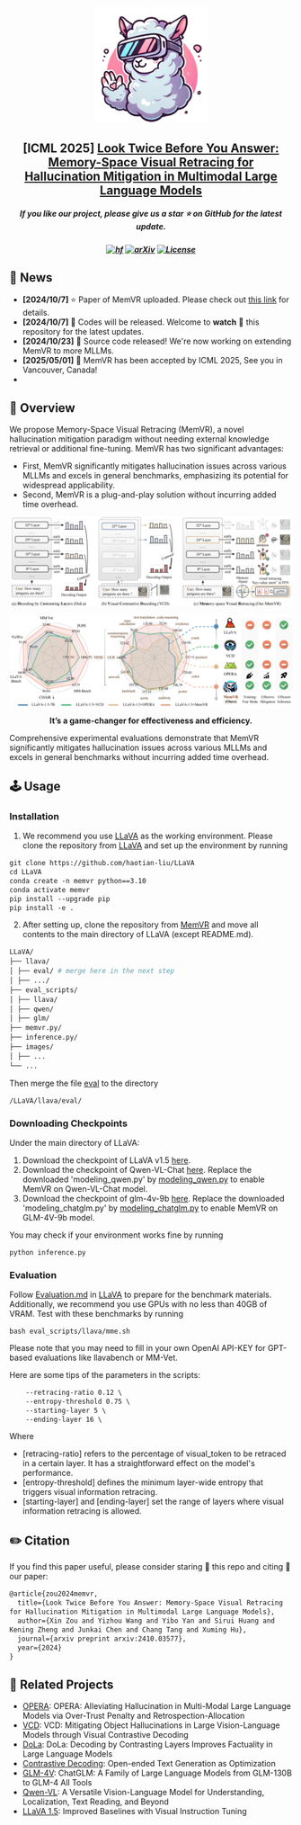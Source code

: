 <div align=center>
<img src="assets/memvrlogo.png" width="200px">
</div> 
<h2 align="center">
[ICML 2025]
<a href="https://arxiv.org/abs/2410.03577">Look Twice Before You Answer: Memory-Space Visual Retracing for Hallucination Mitigation in Multimodal Large Language Models
</a></h2>
    
<h5 align="center"> If you like our project, please give us a star ⭐ on GitHub for the latest update.</h5>

<h5 align=center>

[![hf](https://img.shields.io/badge/🤗-Hugging%20Face-blue.svg)](https://huggingface.co/)
[![arXiv](https://img.shields.io/badge/Arxiv-2410.03577-b31b1b.svg?logo=arXiv)](https://arxiv.org/abs/2410.03577)
[![License](https://img.shields.io/badge/Code%20License-Apache2.0-yellow)](https://github.com/PKU-YuanGroup/Chat-UniVi/blob/main/LICENSE)    
</h5>

## 📣 News
* **[2024/10/7]** ⭐️ Paper of MemVR uploaded. Please check out [this link](https://arxiv.org/abs/2410.03577) for details.
* **[2024/10/7]**  🚀 Codes will be released. Welcome to **watch** 👀 this repository for the latest updates.
* **[2024/10/23]**  🚀 Source code released! We're now working on extending MemVR to more MLLMs.
* **[2025/05/01]**  🚀 MemVR has been accepted by ICML 2025, See you in Vancouver, Canada!
* 
## 🎯 Overview
We propose Memory-Space Visual Retracing (MemVR), a novel hallucination mitigation paradigm without needing external knowledge retrieval or additional fine-tuning. MemVR has two significant advantages:
* First, MemVR significantly mitigates hallucination issues across various MLLMs and excels in general benchmarks, emphasizing its potential for widespread applicability.
* Second, MemVR is a plug-and-play solution without incurring added time overhead.

![MemVR](assets/compared.png)

![MemVR](assets/bigfig.png)

<div align="center">
<strong>It’s a game-changer for effectiveness and efficiency.</strong>
</div>

Comprehensive experimental evaluations demonstrate that MemVR significantly mitigates hallucination issues across various MLLMs and excels in general benchmarks without incurring added time overhead.

## 🕹️ Usage

### Installation

1. We recommend you use [LLaVA](https://github.com/haotian-liu/LLaVA) as the working environment. Please clone the repository from [LLaVA](https://github.com/haotian-liu/LLaVA) and set up the environment by running
```
git clone https://github.com/haotian-liu/LLaVA
cd LLaVA
conda create -n memvr python==3.10
conda activate memvr
pip install --upgrade pip
pip install -e .
```
2. After setting up, clone the repository from [MemVR](https://github.com/1zhou-Wang/MemVR) and move all contents to the main directory of LLaVA (except README.md).
```bash
LLaVA/
├── llava/
│ ├── eval/ # merge here in the next step
│ ├── .../
├── eval_scripts/
│ ├── llava/
│ ├── qwen/
│ ├── glm/
├── memvr.py/
├── inference.py/
├── images/
│ ├── ...
└── ...
```
Then merge the file [eval](https://github.com/1zhou-Wang/MemVR/tree/main/eval) to the directory 
```
/LLaVA/llava/eval/
```

### Downloading Checkpoints
Under the main directory of LLaVA:
1. Download the checkpoint of LLaVA v1.5 [here](https://huggingface.co/liuhaotian/llava-v1.5-7b).
2. Download the checkpoint of Qwen-VL-Chat [here](https://huggingface.co/Qwen/Qwen-VL-Chat). Replace the downloaded 'modeling_qwen.py' by [modeling_qwen.py](https://github.com/1zhou-Wang/MemVR/blob/main/modeling/modeling_qwen.py) to enable MemVR on Qwen-VL-Chat model.
3. Download the checkpoint of glm-4v-9b [here](https://huggingface.co/THUDM/glm-4v-9b). Replace the downloaded 'modeling_chatglm.py' by [modeling_chatglm.py](https://github.com/1zhou-Wang/MemVR/blob/main/modeling/modeling_chatglm.py) to enable MemVR on GLM-4V-9b model.

You may check if your environment works fine by running
```
python inference.py
```

### Evaluation
Follow [Evaluation.md](https://github.com/haotian-liu/LLaVA/blob/main/docs/Evaluation.md) in [LLaVA](https://github.com/haotian-liu/LLaVA) to prepare for the benchmark materials. Additionally, we recommend you use GPUs with no less than 40GB of VRAM.
Test with these benchmarks by running
```
bash eval_scripts/llava/mme.sh 
```
Please note that you may need to fill in your own OpenAI API-KEY for GPT-based evaluations like llavabench or MM-Vet.

Here are some tips of the parameters in the scripts:
```
    --retracing-ratio 0.12 \
    --entropy-threshold 0.75 \
    --starting-layer 5 \
    --ending-layer 16 \
```
Where 
* [retracing-ratio] refers to the percentage of visual_token to be retraced in a certain layer. It has a straightforward effect on the model's performance.
* [entropy-threshold] defines the minimum layer-wide entropy that triggers visual information retracing.
* [starting-layer] and [ending-layer] set the range of layers where visual information retracing is allowed.



## ✏️ Citation
If you find this paper useful, please consider staring 🌟 this repo and citing 📑 our paper:
```
@article{zou2024memvr,
  title={Look Twice Before You Answer: Memory-Space Visual Retracing for Hallucination Mitigation in Multimodal Large Language Models}, 
  author={Xin Zou and Yizhou Wang and Yibo Yan and Sirui Huang and Kening Zheng and Junkai Chen and Chang Tang and Xuming Hu},
  journal={arxiv preprint arxiv:2410.03577},
  year={2024}
}
```
## 📝 Related Projects
- [OPERA](https://github.com/shikiw/OPERA): OPERA: Alleviating Hallucination in Multi-Modal Large Language Models via Over-Trust Penalty and Retrospection-Allocation
- [VCD](https://github.com/DAMO-NLP-SG/VCD): VCD: Mitigating Object Hallucinations in Large Vision-Language Models through Visual Contrastive Decoding
- [DoLa](https://github.com/voidism/DoLa): DoLa: Decoding by Contrasting Layers Improves Factuality in Large Language Models
- [Contrastive Decoding](https://github.com/XiangLi1999/ContrastiveDecoding): Open-ended Text Generation as Optimization
- [GLM-4V](https://github.com/THUDM/GLM-4): ChatGLM: A Family of Large Language Models from GLM-130B to GLM-4 All Tools
- [Qwen-VL](https://github.com/QwenLM/Qwen-VL): A Versatile Vision-Language Model for Understanding, Localization, Text Reading, and Beyond
- [LLaVA 1.5](https://github.com/haotian-liu/LLaVA): Improved Baselines with Visual Instruction Tuning

